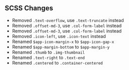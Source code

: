 ## SCSS Changes

- Removed `.text-overflow`, use `.text-truncate` instead
- Removed `.offset-md-3`, use `.col-form-label` instead
- Removed `.offset-md-3`, use `.col-form-label` instead
- Removed `.icon-left`, use `.icon-text` instead
- Renamed `$app-icon-margin-x` to `$app-icon-gap-x`
- Renamed `$app-margin-bottom` to `$app-margin-y`
- Renamed `.thumb` to `.img-thumbnail`
- Renamed `.text-right` to `.text-end`
- Renamed `.centered` to `.container-centered`
